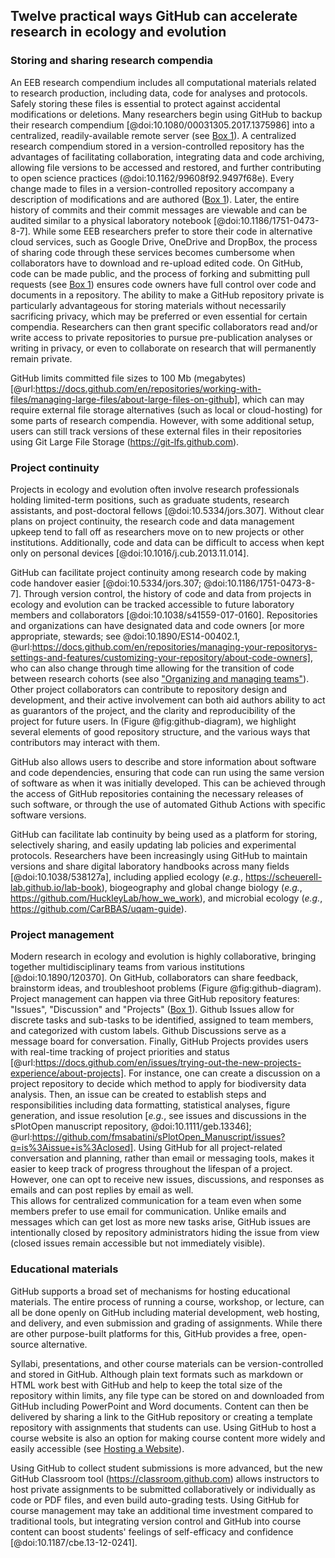 ## Twelve practical ways GitHub can accelerate research in ecology and evolution

### Storing and sharing research compendia

<!--*contributors to this section: Dylan Gomes, Emma Hudgins, Pedro Braga, Katherine Hébert* -->
An EEB research compendium includes all computational materials related to research production, including data, code for analyses and protocols. 
Safely storing these files is essential to protect against accidental modifications or deletions.
Many researchers begin using GitHub to backup their research compendium [@doi:10.1080/00031305.2017.1375986] into a centralized, readily-available remote server (see [Box 1](#definitions)).
A centralized research compendium stored in a version-controlled repository has the advantages of facilitating collaboration, integrating data and code archiving, allowing file versions to be accessed and restored, and further contributing to open science practices (@doi:10.1162/99608f92.9497f68e).
Every change made to files in a version-controlled repository accompany a description of modifications and are authored ([Box 1](#definitions)).
Later, the entire history of commits and their commit messages are viewable and can be audited similar to a physical laboratory notebook [@doi:10.1186/1751-0473-8-7].
While some EEB researchers prefer to store their code in alternative cloud services, such as Google Drive, OneDrive and DropBox, the process of sharing code through these services becomes cumbersome when collaborators have to download and re-upload edited code.
On GitHub, code can be made public, and the process of forking and submitting pull requests (see [Box 1](#definitions)) ensures code owners have full control over code and documents in a repository.
The ability to make a GitHub repository private is particularly advantageous for storing materials without necessarily sacrificing privacy, which may be preferred or even essential for certain compendia.
Researchers can then grant specific collaborators read and/or write access to private repositories to pursue pre-publication analyses or writing in privacy, or even to collaborate on research that will permanently remain private.

GitHub limits committed file sizes to 100 Mb (megabytes) [@url:https://docs.github.com/en/repositories/working-with-files/managing-large-files/about-large-files-on-github], which can may require external file storage alternatives (such as local or cloud-hosting) for some parts of research compendia.
However, with some additional setup, users can still track versions of these external files in their repositories using Git Large File Storage (<https://git-lfs.github.com>).

### Project continuity

<!--*Contributors to this section: BPME, VF, PHPB  -->

Projects in ecology and evolution often involve research professionals holding limited-term positions, such as graduate students, research assistants, and post-doctoral fellows [@doi:10.5334/jors.307].
Without clear plans on project continuity, the research code and data management upkeep tend to fall off as researchers move on to new projects or other institutions.
Additionally, code and data can be difficult to access when kept only on personal devices  [@doi:10.1016/j.cub.2013.11.014].

GitHub can facilitate project continuity among research code by making code handover easier [@doi:10.5334/jors.307; @doi:10.1186/1751-0473-8-7].
Through version control, the history of code and data from projects in ecology and evolution can be tracked accessible to future laboratory members and collaborators [@doi:10.1038/s41559-017-0160].
Repositories and organizations can have designated data and code owners [or more appropriate, stewards; see @doi:10.1890/ES14-00402.1, @url:https://docs.github.com/en/repositories/managing-your-repositorys-settings-and-features/customizing-your-repository/about-code-owners], who can also change through time allowing for the transition of code between research cohorts (see also ["Organizing and managing teams"](#organizations)).
Other project collaborators can contribute to repository design and development, and their active involvement can both aid authors ability to act as guarantors of the project, and the clarity and reproducibility of the project for future users.
In (Figure @fig:github-diagram), we highlight several elements of good repository structure, and the various ways that contributors may interact with them.

GitHub also allows users to describe and store information about software and code dependencies, ensuring that code can run using the same version of software as when it was initially developed.
This can be achieved through the access of GitHub repositories containing the necessary releases of such software, or through the use of automated Github Actions with specific software versions.

GitHub can facilitate lab continuity by being used as a platform for storing, selectively sharing, and easily updating lab policies and experimental protocols. 
Researchers have been increasingly using GitHub to maintain versions and share digital laboratory handbooks across many fields [@doi:10.1038/538127a], including applied ecology (_e.g._, <https://scheuerell-lab.github.io/lab-book>), biogeography and global change biology (_e.g._, <https://github.com/HuckleyLab/how_we_work>), and microbial ecology (_e.g._, <https://github.com/CarBBAS/uqam-guide>). 


### Project management

<!--*Contributors to this section: Kaitlyn Gaynor, Rob Crystal-Ornelas, Pedro Braga*-->

Modern research in ecology and evolution is highly collaborative, bringing together multidisciplinary teams from various institutions [@doi:10.1890/120370].
On GitHub, collaborators can share feedback, brainstorm ideas, and troubleshoot problems (Figure @fig:github-diagram).
Project management can happen via three GitHub repository features: "Issues", "Discussion" and "Projects" ([Box 1](#definitions)).
Github Issues allow for discrete tasks and sub-tasks to be identified, assigned to team members, and categorized with custom labels.
Github Discussions serve as a message board for conversation.
Finally, GitHub Projects provides users with real-time tracking of project priorities and status [@url:https://docs.github.com/en/issues/trying-out-the-new-projects-experience/about-projects].
For instance, one can create a discussion on a project repository to decide which method to apply for biodiversity data analysis.
Then, an issue can be created to establish steps and responsibilities including data formatting, statistical analyses, figure generation, and issue resolution [_e.g._, see issues and discussions in the sPlotOpen manuscript repository, @doi:10.1111/geb.13346]; @url:https://github.com/fmsabatini/sPlotOpen_Manuscript/issues?q=is%3Aissue+is%3Aclosed].
Using GitHub for all project-related conversation and planning, rather than email or messaging tools, makes it easier to keep track of progress throughout the lifespan of a project. 
However, one can opt to receive new issues, discussions, and responses as emails and can post replies by email as well.  
This allows for centralized communication for a team even when some members prefer to use email for communication.
Unlike emails and messages which can get lost as more new tasks arise, GitHub issues are intentionally closed by repository administrators hiding the issue from view (closed issues remain accessible but not immediately visible).

### Educational materials

<!-- *contributors to this section: Cole Brookson* -->

GitHub supports a broad set of mechanisms for hosting educational materials.
The entire process of running a course, workshop, or lecture, can all be done openly on GitHub including material development, web hosting, and delivery, and even submission and grading of assignments.
While there are other purpose-built platforms for this, GitHub provides a free, open-source alternative.

Syllabi, presentations, and other course materials can be version-controlled and stored in GitHub. 
Although plain text formats such as markdown or HTML work best with GitHub and help to keep the total size of the repository within limits, any file type can be stored on and downloaded from GitHub including PowerPoint and Word documents.
Content can then be delivered by sharing a link to the GitHub repository or creating a template repository with assignments that students can use.
Using GitHub to host a course website is also an option for making course content more widely and easily accessible (see [Hosting a Website](#hosting-a-website)).

Using GitHub to collect student submissions is more advanced, but the new GitHub Classroom tool (<https://classroom.github.com>) allows instructors to host private assignments to be submitted collaboratively or individually as code or PDF files, and even build auto-grading tests.
Using GitHub for course management may take an additional time investment compared to traditional tools, but integrating version control and GitHub into course content can boost students' feelings of self-efficacy and confidence [@doi:10.1187/cbe.13-12-0241]. <!-- connection to this ref is tenuous.  I think I edited away the connection at some point.  Can someone help out here?-->

